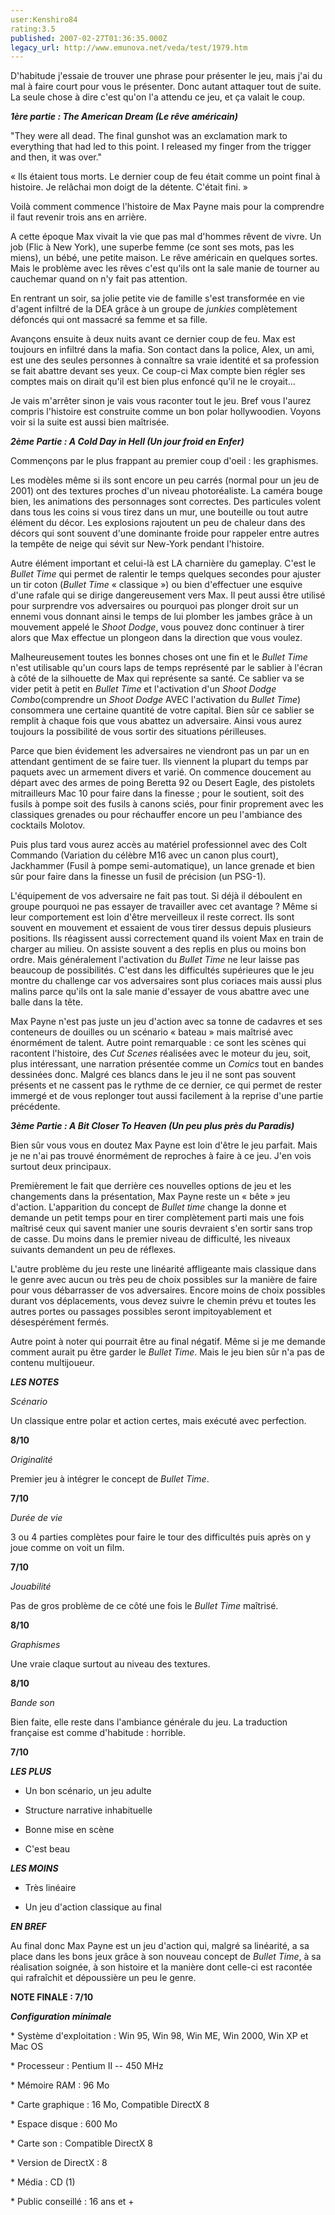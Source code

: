 ```yaml
---
user:Kenshiro84
rating:3.5
published: 2007-02-27T01:36:35.000Z
legacy_url: http://www.emunova.net/veda/test/1979.htm
---
```

D'habitude j'essaie de trouver une phrase pour présenter le jeu, mais j'ai du mal à faire court pour vous le présenter. Donc autant attaquer tout de suite. La seule chose à dire c'est qu'on l'a attendu ce jeu, et ça valait le coup.  

  

_**1ère partie : The American Dream (Le rêve américain)**_  

  

"They were all dead. The final gunshot was an exclamation mark to everything that had led to this point. I released my finger from the trigger and then, it was over."  

« Ils étaient tous morts. Le dernier coup de feu était comme un point final à histoire. Je relâchai mon doigt de la détente. C'était fini. »  

  

Voilà comment commence l'histoire de Max Payne mais pour la comprendre il faut revenir trois ans en arrière.  

A cette époque Max vivait la vie que pas mal d'hommes rêvent de vivre. Un job (Flic à New York), une superbe femme (ce sont ses mots, pas les miens), un bébé, une petite maison. Le rêve américain en quelques sortes. Mais le problème avec les rêves c'est qu'ils ont la sale manie de tourner au cauchemar quand on n'y fait pas attention.  

En rentrant un soir, sa jolie petite vie de famille s'est transformée en vie d'agent infiltré de la DEA grâce à un groupe de _junkies_ complètement défoncés qui ont massacré sa femme et sa fille.  

  

Avançons ensuite à deux nuits avant ce dernier coup de feu. Max est toujours en infiltré dans la mafia. Son contact dans la police, Alex, un ami, est une des seules personnes à connaître sa vraie identité et sa profession se fait abattre devant ses yeux. Ce coup-ci Max compte bien régler ses comptes mais on dirait qu'il est bien plus enfoncé qu'il ne le croyait...  

  

Je vais m'arrêter sinon je vais vous raconter tout le jeu. Bref vous l'aurez compris l'histoire est construite comme un bon polar hollywoodien. Voyons voir si la suite est aussi bien maîtrisée.  

  

  

_**2ème Partie : A Cold Day in Hell (Un jour froid en Enfer)**_  

  

Commençons par le plus frappant au premier coup d'oeil : les graphismes.  

Les modèles même si ils sont encore un peu carrés (normal pour un jeu de 2001) ont des textures proches d'un niveau photoréaliste. La caméra bouge bien, les animations des personnages sont correctes. Des particules volent dans tous les coins si vous tirez dans un mur, une bouteille ou tout autre élément du décor. Les explosions rajoutent un peu de chaleur dans des décors qui sont souvent d'une dominante froide pour rappeler entre autres la tempête de neige qui sévit sur New-York pendant l'histoire.  

  

Autre élément important et celui-là est LA charnière du gameplay. C'est le _Bullet Time_ qui permet de ralentir le temps quelques secondes pour ajuster un tir coton (_Bullet Time_ « classique ») ou bien d'effectuer une esquive d'une rafale qui se dirige dangereusement vers Max. Il peut aussi être utilisé pour surprendre vos adversaires ou pourquoi pas plonger droit sur un ennemi vous donnant ainsi le temps de lui plomber les jambes grâce à un mouvement appelé le _Shoot Dodge_, vous pouvez donc continuer à tirer alors que Max effectue un plongeon dans la direction que vous voulez.  

Malheureusement toutes les bonnes choses ont une fin et le _Bullet Time_ n'est utilisable qu'un cours laps de temps représenté par le sablier à l'écran à côté de la silhouette de Max qui représente sa santé. Ce sablier va se vider petit à petit en _Bullet Time_ et l'activation d'un _Shoot Dodge Combo_(comprendre un _Shoot Dodge_ AVEC l'activation du _Bullet Time_) consommera une certaine quantité de votre capital. Bien sûr ce sablier se remplit à chaque fois que vous abattez un adversaire. Ainsi vous aurez toujours la possibilité de vous sortir des situations périlleuses.  

  

Parce que bien évidement les adversaires ne viendront pas un par un en attendant gentiment de se faire tuer. Ils viennent la plupart du temps par paquets avec un armement divers et varié. On commence doucement au départ avec des armes de poing Beretta 92 ou Desert Eagle, des pistolets mitrailleurs Mac 10 pour faire dans la finesse ; pour le soutient, soit des fusils à pompe soit des fusils à canons sciés, pour finir proprement avec les classiques grenades ou pour réchauffer encore un peu l'ambiance des cocktails Molotov.  

Puis plus tard vous aurez accès au matériel professionnel avec des Colt Commando (Variation du célèbre M16 avec un canon plus court), Jackhammer (Fusil à pompe semi-automatique), un lance grenade et bien sûr pour faire dans la finesse un fusil de précision (un PSG-1).  

  

L'équipement de vos adversaire ne fait pas tout. Si déjà il déboulent en groupe pourquoi ne pas essayer de travailler avec cet avantage ? Même si leur comportement est loin d'être merveilleux il reste correct. Ils sont souvent en mouvement et essaient de vous tirer dessus depuis plusieurs positions. Ils réagissent aussi correctement quand ils voient Max en train de charger au milieu. On assiste souvent a des replis en plus ou moins bon ordre. Mais généralement l'activation du _Bullet Time_ ne leur laisse pas beaucoup de possibilités. C'est dans les difficultés supérieures que le jeu montre du challenge car vos adversaires sont plus coriaces mais aussi plus malins parce qu'ils ont la sale manie d'essayer de vous abattre avec une balle dans la tête.  

  

Max Payne n'est pas juste un jeu d'action avec sa tonne de cadavres et ses conteneurs de douilles ou un scénario « bateau » mais maîtrisé avec énormément de talent. Autre point remarquable : ce sont les scènes qui racontent l'histoire, des _Cut Scenes_ réalisées avec le moteur du jeu, soit, plus intéressant, une narration présentée comme un _Comics_ tout en bandes dessinées donc. Malgré ces blancs dans le jeu il ne sont pas souvent présents et ne cassent pas le rythme de ce dernier, ce qui permet de rester immergé et de vous replonger tout aussi facilement à la reprise d'une partie précédente.  

  

  

_**3ème Partie : A Bit Closer To Heaven (Un peu plus près du Paradis)**_  

  

Bien sûr vous vous en doutez Max Payne est loin d'être le jeu parfait. Mais je ne n'ai pas trouvé énormément de reproches à faire à ce jeu. J'en vois surtout deux principaux.  

  

Premièrement le fait que derrière ces nouvelles options de jeu et les changements dans la présentation, Max Payne reste un « bête » jeu d'action. L'apparition du concept de _Bullet time_ change la donne et demande un petit temps pour en tirer complètement parti mais une fois maîtrisé ceux qui savent manier une souris devraient s'en sortir sans trop de casse. Du moins dans le premier niveau de difficulté, les niveaux suivants demandent un peu de réflexes.  

  

L'autre problème du jeu reste une linéarité affligeante mais classique dans le genre avec aucun ou très peu de choix possibles sur la manière de faire pour vous débarrasser de vos adversaires. Encore moins de choix possibles durant vos déplacements, vous devez suivre le chemin prévu et toutes les autres portes ou passages possibles seront impitoyablement et désespérément fermés.  

  

Autre point à noter qui pourrait être au final négatif. Même si je me demande comment aurait pu être garder le _Bullet Time_. Mais le jeu bien sûr n'a pas de contenu multijoueur.  

  

  

_**LES NOTES**_  

  

_Scénario_  

Un classique entre polar et action certes, mais exécuté avec perfection.  

**8/10**  

  

_Originalité_  

Premier jeu à intégrer le concept de _Bullet Time_.  

**7/10**  

  

_Durée de vie_  

3 ou 4 parties complètes pour faire le tour des difficultés puis après on y joue comme on voit un film.  

**7/10**  

  

_Jouabilité_  

Pas de gros problème de ce côté une fois le _Bullet Time_ maîtrisé.  

**8/10**  

  

_Graphismes_  

Une vraie claque surtout au niveau des textures.  

**8/10**  

  

_Bande son_  

Bien faite, elle reste dans l'ambiance générale du jeu. La traduction française est comme d'habitude : horrible.  

**7/10**  

  

  

_**LES PLUS**_  

- Un bon scénario, un jeu adulte  

- Structure narrative inhabituelle  

- Bonne mise en scène  

- C'est beau  

  

_**LES MOINS**_  

- Très linéaire  

- Un jeu d'action classique au final  

  

_**EN BREF**_  

Au final donc Max Payne est un jeu d'action qui, malgré sa linéarité, a sa place dans les bons jeux grâce à son nouveau concept de _Bullet Time_, à sa réalisation soignée, à son histoire et la manière dont celle-ci est racontée qui rafraîchit et dépoussière un peu le genre.  

**NOTE FINALE : 7/10**  

  

  

_**Configuration minimale**_  

\* Système d'exploitation : Win 95, Win 98, Win ME, Win 2000, Win XP et Mac OS  

\* Processeur : Pentium II -- 450 MHz  

\* Mémoire RAM : 96 Mo  

\* Carte graphique : 16 Mo, Compatible DirectX 8  

\* Espace disque : 600 Mo  

\* Carte son : Compatible DirectX 8  

\* Version de DirectX : 8  

\* Média : CD (1)  

\* Public conseillé : 16 ans et +